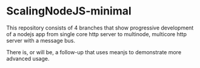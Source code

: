 ScalingNodeJS-minimal
=====================

This repository consists of 4 branches that show progressive development of a nodejs app from single core http server to multinode, multicore http server with a message bus.

There is, or will be, a follow-up that uses meanjs to demonstrate more advanced usage.
